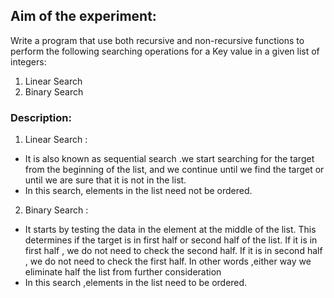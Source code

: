 ## Aim of the experiment:
Write a program that use both recursive and non-recursive functions to perform the following searching operations for a Key value in a given list of integers:
1) Linear Search
2) Binary Search
### Description:
1) Linear Search : 
- It is also known as sequential search .we start searching for the target from the
 beginning of the list, and we continue until  we find the target or
 until we are sure that it is not in the list.
- In this search, elements in the list need not be ordered.
 
2) Binary Search :
- It starts by testing the data in the element at the middle of the list.
 This determines if the target is in first half or second half of the list.
 If it is in first half , we do not need to check the second half.
 If it is in second half , we do not need to check the first half.
 In other words ,either way we eliminate half the list from further
 consideration
- In this search ,elements in the list need to be ordered.
